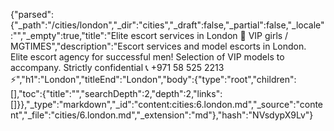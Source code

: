 {"parsed":{"_path":"/cities/london","_dir":"cities","_draft":false,"_partial":false,"_locale":"","_empty":true,"title":"Elite escort services in London 🖤 VIP girls / MGTIMES","description":"Escort services and model escorts in London. Elite escort agency for successful men! Selection of VIP models to accompany. Strictly confidential 📞 +971 58 525 2213 ⚡","h1":"London","titleEnd":"London","body":{"type":"root","children":[],"toc":{"title":"","searchDepth":2,"depth":2,"links":[]}},"_type":"markdown","_id":"content:cities:6.london.md","_source":"content","_file":"cities/6.london.md","_extension":"md"},"hash":"NVsdypX9Lv"}